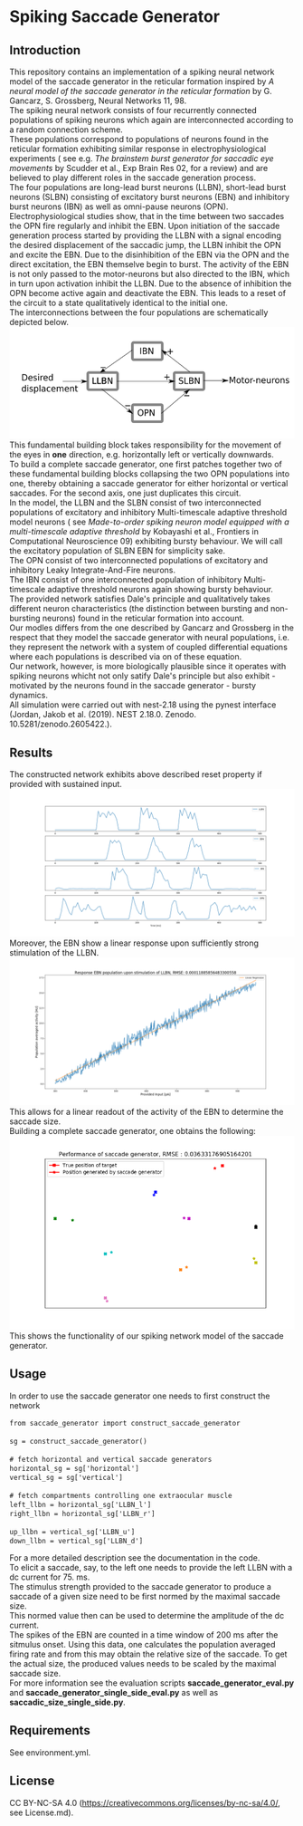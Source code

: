 # Spiking Saccade Generator

## Introduction
This repository contains an implementation of a spiking neural network model of the saccade generator in the reticular formation inspired by *A neural model of the saccade generator in the reticular formation* by G. Gancarz, S. Grossberg, Neural Networks 11, 98.  
The spiking neural network consists of four recurrently connected populations of spiking neurons which again are interconnected according to a random connection scheme.  
These populations correspond to populations of neurons found in the reticular formation exhibiting similar response in electrophysiological experiments
( see e.g. *The brainstem burst generator for saccadic eye movements* by Scudder et al., Exp Brain Res 02, for a review) and are believed to play different roles in the saccade generation process.  
The four populations are long-lead burst neurons (LLBN), short-lead burst neurons (SLBN) consisting of excitatory burst neurons (EBN) and inhibitory burst neurons (IBN) as well as omni-pause neurons (OPN).  
Electrophysiological studies show, that in the time between two saccades the OPN fire regularly and inhibit the EBN. Upon initiation of the saccade generation
process started by providing the LLBN with a signal encoding the desired displacement of the saccadic jump, the LLBN inhibit the OPN and excite the EBN.
Due to the disinhibition of the EBN via the OPN and the direct excitation, the EBN themselve begin to burst. The activity of the EBN is not only passed to the motor-neurons
but also directed to the IBN, which in turn upon activation inhibit the LLBN. Due to the absence of inhibition the OPN become active again and deactivate the EBN.
This leads to a reset of the circuit to a state qualitatively identical to the initial one.  
The interconnections between the four populations are schematically depicted below.  
![](figures/burst_generator.png)  
This fundamental building block takes responsibility for the movement of the eyes in **one** direction, e.g. horizontally left or vertically downwards.  
To build a complete saccade generator, one first patches together two of these fundamental building blocks collapsing the two OPN populations into one, thereby obtaining a saccade generator
for either horizontal or vertical saccades. For the second axis, one just duplicates this circuit.   
In the model, the LLBN and the SLBN consist of two interconnected populations of excitatory and inhibitory Multi-timescale adaptive threshold model neurons ( see *Made-to-order spiking neuron model equipped with a multi-timescale adaptive threshold* by Kobayashi et al., Frontiers in Computational Neuroscience 09) exhibiting bursty behaviour.
We will call the excitatory population of SLBN EBN for simplicity sake.  
The OPN consist of two interconnected populations of excitatory and inhibitory Leaky Integrate-And-Fire neurons.  
The IBN consist of one interconnected population of inhibitory Multi-timescale adaptive threshold neurons again showing bursty behaviour.  
The provided network satisfies Dale's principle and qualitatively takes different neuron characteristics (the distinction between bursting
and non-bursting neurons) found in the reticular formation into account.  
Our modles differs from the one described by Gancarz and Grossberg in the respect that they model the saccade generator with neural populations, i.e. they represent the network with a system of coupled differential equations where each populations is described via on of these equation.  
Our network, however, is more biologically plausible since it operates with spiking neurons whicht not only satify Dale's principle but also exhibit - motivated by the neurons found in the saccade generator - bursty dynamics.  
All simulation were carried out with nest-2.18 using the pynest interface (Jordan, Jakob et al. (2019). NEST 2.18.0. Zenodo. 10.5281/zenodo.2605422.).
## Results
The constructed network exhibits above described reset property if provided with sustained input.  
![](figures/response_saccade_generator_populations.png)  
Moreover, the EBN show a linear response upon sufficiently strong stimulation of the LLBN.  
![](figures/response_saccade_generator_ebn.png)  
This allows for a linear readout of the activity of the EBN to determine the saccade size.  
Building a complete saccade generator, one obtains the following:  
![](figures/performance_saccade_generator.png)   
This shows the functionality of our spiking network model of the saccade generator.

## Usage
In order to use the saccade generator one needs to first construct the network
```
from saccade_generator import construct_saccade_generator

sg = construct_saccade_generator()

# fetch horizontal and vertical saccade generators
horizontal_sg = sg['horizontal']
vertical_sg = sg['vertical']

# fetch compartments controlling one extraocular muscle
left_llbn = horizontal_sg['LLBN_l']
right_llbn = horizontal_sg['LLBN_r']

up_llbn = vertical_sg['LLBN_u']
down_llbn = vertical_sg['LLBN_d']
```
For a more detailed description see the documentation in the code.  
To elicit a saccade, say, to the left one needs to provide the left LLBN with a dc current for 75. ms.  
The stimulus strength provided to the saccade generator to produce a saccade of a given size need to be first normed by the maximal saccade size.  
This normed value then can be used to determine the amplitude of the dc current.  
The spikes of the EBN are counted in a time window of 200 ms after the sitmulus onset. Using this data, one calculates the population averaged firing rate and from this
may obtain the relative size of the saccade. To get the actual size, the produced values needs to be scaled by the maximal saccade size.  
For more information see the evaluation scripts **saccade_generator_eval.py** and **saccade_generator_single_side_eval.py** as well as **saccadic_size_single_side.py**.

## Requirements
See environment.yml.

## License
CC BY-NC-SA 4.0 (https://creativecommons.org/licenses/by-nc-sa/4.0/, see License.md).
